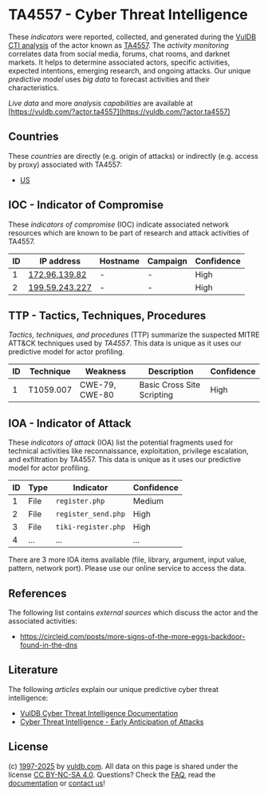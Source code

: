 # TA4557 - Cyber Threat Intelligence

These _indicators_ were reported, collected, and generated during the [VulDB CTI analysis](https://vuldb.com/?kb.cti) of the actor known as [TA4557](https://vuldb.com/?actor.ta4557). The _activity monitoring_ correlates data from social media, forums, chat rooms, and darknet markets. It helps to determine associated actors, specific activities, expected intentions, emerging research, and ongoing attacks. Our unique _predictive model_ uses _big data_ to forecast activities and their characteristics.

_Live data_ and more _analysis capabilities_ are available at [https://vuldb.com/?actor.ta4557](https://vuldb.com/?actor.ta4557)

## Countries

These _countries_ are directly (e.g. origin of attacks) or indirectly (e.g. access by proxy) associated with TA4557:

* [US](https://vuldb.com/?country.us)

## IOC - Indicator of Compromise

These _indicators of compromise_ (IOC) indicate associated network resources which are known to be part of research and attack activities of TA4557.

ID | IP address | Hostname | Campaign | Confidence
-- | ---------- | -------- | -------- | ----------
1 | [172.96.139.82](https://vuldb.com/?ip.172.96.139.82) | - | - | High
2 | [199.59.243.227](https://vuldb.com/?ip.199.59.243.227) | - | - | High

## TTP - Tactics, Techniques, Procedures

_Tactics, techniques, and procedures_ (TTP) summarize the suspected MITRE ATT&CK techniques used by _TA4557_. This data is unique as it uses our predictive model for actor profiling.

ID | Technique | Weakness | Description | Confidence
-- | --------- | -------- | ----------- | ----------
1 | T1059.007 | CWE-79, CWE-80 | Basic Cross Site Scripting | High

## IOA - Indicator of Attack

These _indicators of attack_ (IOA) list the potential fragments used for technical activities like reconnaissance, exploitation, privilege escalation, and exfiltration by TA4557. This data is unique as it uses our predictive model for actor profiling.

ID | Type | Indicator | Confidence
-- | ---- | --------- | ----------
1 | File | `register.php` | Medium
2 | File | `register_send.php` | High
3 | File | `tiki-register.php` | High
4 | ... | ... | ...

There are 3 more IOA items available (file, library, argument, input value, pattern, network port). Please use our online service to access the data.

## References

The following list contains _external sources_ which discuss the actor and the associated activities:

* https://circleid.com/posts/more-signs-of-the-more-eggs-backdoor-found-in-the-dns

## Literature

The following _articles_ explain our unique predictive cyber threat intelligence:

* [VulDB Cyber Threat Intelligence Documentation](https://vuldb.com/?kb.cti)
* [Cyber Threat Intelligence - Early Anticipation of Attacks](https://www.scip.ch/en/?labs.20201022)

## License

(c) [1997-2025](https://vuldb.com/?kb.changelog) by [vuldb.com](https://vuldb.com/?kb.about). All data on this page is shared under the license [CC BY-NC-SA 4.0](https://creativecommons.org/licenses/by-nc-sa/4.0/). Questions? Check the [FAQ](https://vuldb.com/?kb.faq), read the [documentation](https://vuldb.com/?kb) or [contact us](https://vuldb.com/?contact)!
